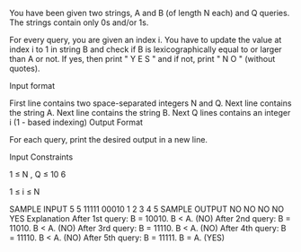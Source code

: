 You have been given two strings, A and B (of length N each) and Q queries.
The strings contain only 0s and/or 1s.

For every query, you are given an index i. You have to update the value at index i to 1 in string B and check if B is lexicographically equal to or larger than A or not.
If yes, then print "
Y
E
S
" and if not, print "
N
O
" (without quotes).

Input format

First line contains two space-separated integers N and Q.
Next line contains the string A.
Next line contains the string B.
Next Q lines contains an integer i (1 - based indexing)
Output Format

For each query, print the desired output in a new line.

Input Constraints

1
≤
N
 , 
Q
≤
10
6


1
≤
i
≤
N

SAMPLE INPUT 
5 5
11111
00010
1
2
3
4
5
SAMPLE OUTPUT 
NO
NO
NO
NO
YES
Explanation
After 1st query: B = 10010. B < A. (NO)
After 2nd query: B = 11010. B < A. (NO)
After 3rd query: B = 11110. B < A. (NO)
After 4th query: B = 11110. B < A. (NO)
After 5th query: B = 11111. B = A. (YES)

